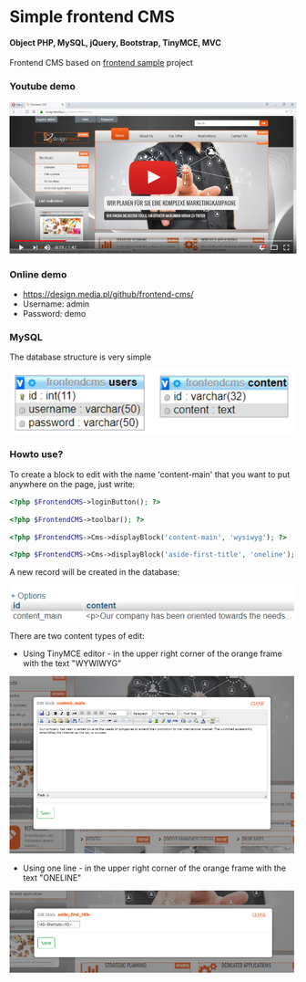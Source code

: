 # Simple frontend CMS
#### Object PHP, MySQL, jQuery, Bootstrap, TinyMCE, MVC

Frontend CMS based on <a href="https://github.com/tomasz-dabrowski/frontend-sample">
frontend sample</a> project

### Youtube demo

<a href="https://www.youtube.com/watch?v=hgytjiOcmt4" title="Wath demo"><img src="doc/frontend-cms-youtube.png" width="600px" /></a>

### Online demo

- https://design.media.pl/github/frontend-cms/
- Username: admin 
- Password: demo

### MySQL

The database structure is very simple

<img src="doc/07.png" width="500px" />

### Howto use?

To create a block to edit with the name 'content-main' that you want to put anywhere on the page, just write:

```php
<?php $FrontendCMS->loginButton(); ?>
```
```php
<?php $FrontendCMS->toolbar(); ?>
```
```php
<?php $FrontendCMS->Cms->displayBlock('content-main', 'wysiwyg'); ?>
```
```php
<?php $FrontendCMS->Cms->displayBlock('aside-first-title', 'oneline'); ?>
```

A new record will be created in the database:

<img src="doc/10.png" width="500px" />

There are two content types of edit:

- Using TinyMCE editor - in the upper right corner of the orange frame with the text "WYWIWYG"

<img src="doc/09.png" width="500px" />

- Using one line - in the upper right corner of the orange frame with the text "ONELINE"

<img src="doc/12.png" width="500px" />